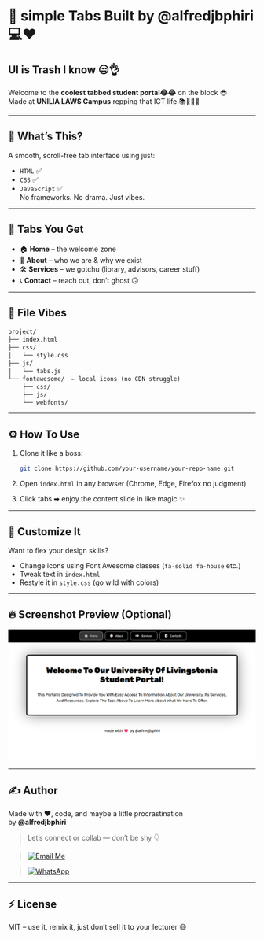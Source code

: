 
# 🚀 simple Tabs Built by @alfredjbphiri 💻❤️

## UI is Trash I know 😒👌

Welcome to the **coolest tabbed student portal😂😂** on the block 😎  
Made at **UNILIA LAWS Campus**  repping that ICT life 📚👨🏽‍💻

---

## 📌 What’s This?

A smooth, scroll-free tab interface using just:
- `HTML` ✅
- `CSS` ✅
- `JavaScript` ✅  
No frameworks. No drama. Just vibes.

---

## 🧠 Tabs You Get

- 🏠 **Home** – the welcome zone  
- 📖 **About** – who we are & why we exist  
- 🛠️ **Services** – we gotchu (library, advisors, career stuff)  
- 📞 **Contact** – reach out, don’t ghost 🙃

---

## 🧱 File Vibes

```
project/
├── index.html
├── css/
│   └── style.css
├── js/
│   └── tabs.js
└── fontawesome/  ← local icons (no CDN struggle)
    ├── css/
    ├── js/
    └── webfonts/
```

---

## ⚙️ How To Use

1. Clone it like a boss:
   ```bash
   git clone https://github.com/your-username/your-repo-name.git
   ```
2. Open `index.html` in any browser (Chrome, Edge, Firefox no judgment)

3. Click tabs ➡ enjoy the content slide in like magic ✨

---

## 🎨 Customize It

Want to flex your design skills?

- Change icons using Font Awesome classes (`fa-solid fa-house` etc.)
- Tweak text in `index.html`
- Restyle it in `style.css` (go wild with colors)

---

## 🔥 Screenshot Preview (Optional)

![Homepage Screenshot](screenshot.png)

---

## ✍️ Author

Made with ❤️, code, and maybe a little procrastination  
by **@alfredjbphiri**

> Let’s connect or collab — don’t be shy 👇

> [![Email Me](https://img.shields.io/badge/Email-ict--01--09--23@unilia.ac.mw-blue?style=for-the-badge&logo=gmail&logoColor=white)](mailto:ict-01-09-23@unilia.ac.mw)

> [![WhatsApp](https://img.shields.io/badge/Chat%20on%20WhatsApp-25D366?style=for-the-badge&logo=whatsapp&logoColor=white)](https://wa.me/265991234567)


---

## ⚡ License

MIT – use it, remix it, just don’t sell it to your lecturer 😅
